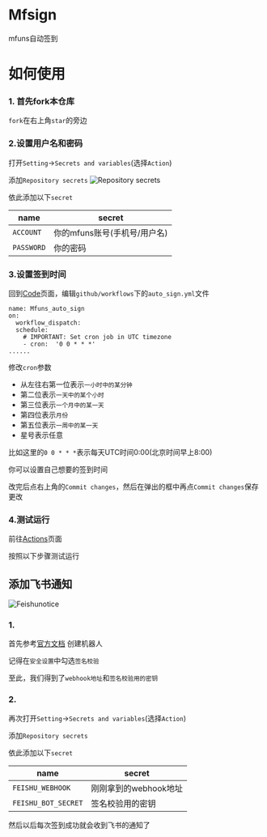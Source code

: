 # Mfsign
mfuns自动签到

# 如何使用

### 1. 首先fork本仓库
`fork`在右上角`star`的旁边

### 2.设置用户名和密码

打开`Setting`→`Secrets and variables`(选择`Action`)

添加`Repository secrets`
![Repository secrets](https://pic-oss.mouup.top/pic/2025/02/b1e33fa04c7b057d043cb055bf12b6e8.png)

依此添加以下`secret`

| name        | secret             |
|-------------|--------------------|
| `ACCOUNT`   | 你的mfuns账号(手机号/用户名) |
| `PASSWORD`  | 你的密码               |


### 3.设置签到时间
回到[Code](../../code)页面，编辑`github/workflows`下的`auto_sign.yml`文件

```
name: Mfuns_auto_sign
on:
  workflow_dispatch:
  schedule:
    # IMPORTANT: Set cron job in UTC timezone
    - cron:  '0 0 * * *'
......
```
修改`cron`参数

* 从左往右第一位表示`一小时中的某分钟`
* 第二位表示`一天中的某个小时`
* 第三位表示`一个月中的某一天`
* 第四位表示`月份`
* 第五位表示`一周中的某一天`
* 星号表示任意

比如这里的`0 0 * * *`表示每天UTC时间0:00(北京时间早上8:00)

你可以设置自己想要的签到时间

改完后点右上角的`Commit changes`，然后在弹出的框中再点`Commit changes`保存更改

### 4.测试运行
前往[Actions](../../actions)页面

按照以下步骤测试运行



## 添加飞书通知

![Feishunotice](https://pic-oss.mouup.top/pic/2025/02/dc839114f1c0ee4f7c5be014cebbb807.png)

### 1.
首先参考[官方文档](https://open.feishu.cn/document/client-docs/bot-v3/add-custom-bot?lang=zh-CN#399d949c)
创建机器人

记得在`安全设置`中勾选`签名校验`

至此，我们得到了`webhook地址`和`签名校验用的密钥`

### 2.
再次打开`Setting`→`Secrets and variables`(选择`Action`)

添加`Repository secrets`

依此添加以下`secret`

| name        | secret         |
|-------------|----------------|
| `FEISHU_WEBHOOK`   | 刚刚拿到的webhook地址 |
| `FEISHU_BOT_SECRET`  | 签名校验用的密钥           |

然后以后每次签到成功就会收到飞书的通知了